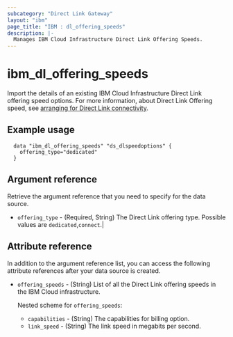 ```yaml
---
subcategory: "Direct Link Gateway"
layout: "ibm"
page_title: "IBM : dl_offering_speeds"
description: |-
  Manages IBM Cloud Infrastructure Direct Link Offering Speeds.
---
```


# ibm_dl_offering_speeds

Import the details of an existing IBM Cloud Infrastructure Direct Link offering speed options. For more information, about Direct Link Offering speed, see [arranging for Direct Link connectivity](https://cloud.ibm.com/docs/dl?topic=dl-pricing-for-ibm-cloud-dl#arranging-for-dl-conectivity).


## Example usage

```
  data "ibm_dl_offering_speeds" "ds_dlspeedoptions" {
    offering_type="dedicated"
  }
```

## Argument reference
Retrieve the argument reference that you need to specify for the data source. 

- `offering_type` - (Required, String) The Direct Link offering type. Possible values are `dedicated`,`connect`.| 

## Attribute reference
In addition to the argument reference list, you can access the following attribute references after your data source is created.

- `offering_speeds` - (String) List of all the Direct Link offering speeds in the IBM Cloud infrastructure.

  Nested scheme for `offering_speeds`:
  - `capabilities` - (String) The capabilities for billing option.
  - `link_speed` - (String) The link speed in megabits per second.
